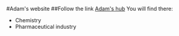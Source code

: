 #Adam's website
##Follow the link [Adam's hub](http://www.skiredj-a-hub.fr)
You will find there:
- Chemistry
- Pharmaceutical industry
